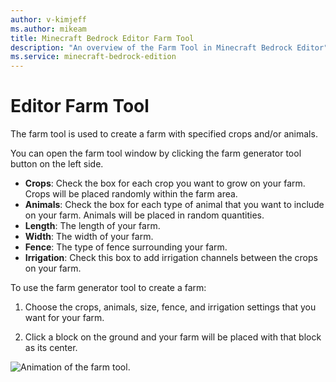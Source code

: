 ```yaml
---
author: v-kimjeff
ms.author: mikeam
title: Minecraft Bedrock Editor Farm Tool
description: "An overview of the Farm Tool in Minecraft Bedrock Editor"
ms.service: minecraft-bedrock-edition
---
```


# Editor Farm Tool

The farm tool is used to create a farm with specified crops and/or animals. 

You can open the farm tool window by clicking the farm generator tool button on the left side.

- **Crops**: Check the box for each crop you want to grow on your farm. Crops will be placed randomly within the farm area.
- **Animals**: Check the box for each type of animal that you want to include on your farm. Animals will be placed in random quantities.
- **Length**: The length of your farm.
- **Width**: The width of your farm.
- **Fence**: The type of fence surrounding your farm.
- **Irrigation**: Check this box to add irrigation channels between the crops on your farm.

To use the farm generator tool to create a farm:

1. Choose the crops, animals, size, fence, and irrigation settings that you want for your farm.

1. Click a block on the ground and your farm will be placed with that block as its center.

![Animation of the farm tool.](Media/editor_farm_tool.gif)
